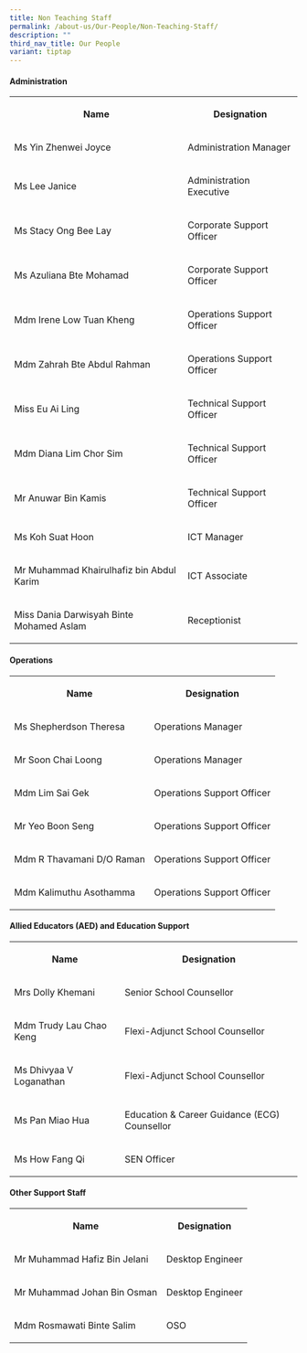 ```yaml
---
title: Non Teaching Staff
permalink: /about-us/Our-People/Non-Teaching-Staff/
description: ""
third_nav_title: Our People
variant: tiptap
---
```

<h4><strong>Administration</strong></h4><table><tbody><tr><th rowspan="1" colspan="1"><p>Name</p></th><th rowspan="1" colspan="1"><p>Designation</p></th></tr><tr><td rowspan="1" colspan="1"><p>Ms Yin Zhenwei Joyce</p></td><td rowspan="1" colspan="1"><p>Administration Manager</p></td></tr><tr><td rowspan="1" colspan="1"><p>Ms Lee Janice</p></td><td rowspan="1" colspan="1"><p>Administration Executive</p></td></tr><tr><td rowspan="1" colspan="1"><p>Ms Stacy Ong Bee Lay</p></td><td rowspan="1" colspan="1"><p>Corporate Support Officer</p></td></tr><tr><td rowspan="1" colspan="1"><p>Ms Azuliana Bte Mohamad</p></td><td rowspan="1" colspan="1"><p>Corporate Support Officer</p></td></tr><tr><td rowspan="1" colspan="1"><p>Mdm Irene Low Tuan Kheng</p></td><td rowspan="1" colspan="1"><p>Operations Support Officer</p></td></tr><tr><td rowspan="1" colspan="1"><p>Mdm Zahrah Bte Abdul Rahman</p></td><td rowspan="1" colspan="1"><p>Operations Support Officer</p></td></tr><tr><td rowspan="1" colspan="1"><p>Miss Eu Ai Ling</p></td><td rowspan="1" colspan="1"><p>Technical Support Officer</p></td></tr><tr><td rowspan="1" colspan="1"><p>Mdm Diana Lim Chor Sim</p></td><td rowspan="1" colspan="1"><p>Technical Support Officer</p></td></tr><tr><td rowspan="1" colspan="1"><p>Mr Anuwar Bin Kamis</p></td><td rowspan="1" colspan="1"><p>Technical Support Officer</p></td></tr><tr><td rowspan="1" colspan="1"><p>Ms Koh Suat Hoon</p></td><td rowspan="1" colspan="1"><p>ICT Manager</p></td></tr><tr><td rowspan="1" colspan="1"><p>Mr Muhammad Khairulhafiz bin Abdul Karim</p></td><td rowspan="1" colspan="1"><p>ICT Associate</p></td></tr><tr><td rowspan="1" colspan="1"><p>Miss Dania Darwisyah Binte Mohamed Aslam</p></td><td rowspan="1" colspan="1"><p>Receptionist</p></td></tr></tbody></table><h4><strong>Operations</strong></h4><table><tbody><tr><th rowspan="1" colspan="1"><p>Name</p></th><th rowspan="1" colspan="1"><p>Designation</p></th></tr><tr><td rowspan="1" colspan="1"><p>Ms Shepherdson Theresa</p></td><td rowspan="1" colspan="1"><p>Operations Manager</p></td></tr><tr><td rowspan="1" colspan="1"><p>Mr Soon Chai Loong</p></td><td rowspan="1" colspan="1"><p>Operations Manager</p></td></tr><tr><td rowspan="1" colspan="1"><p>Mdm Lim Sai Gek</p></td><td rowspan="1" colspan="1"><p>Operations Support Officer</p></td></tr><tr><td rowspan="1" colspan="1"><p>Mr Yeo Boon Seng</p></td><td rowspan="1" colspan="1"><p>Operations Support Officer</p></td></tr><tr><td rowspan="1" colspan="1"><p>Mdm R Thavamani D/O Raman</p></td><td rowspan="1" colspan="1"><p>Operations Support Officer</p></td></tr><tr><td rowspan="1" colspan="1"><p>Mdm Kalimuthu Asothamma</p></td><td rowspan="1" colspan="1"><p>Operations Support Officer</p></td></tr></tbody></table><h4><strong>Allied Educators (AED) and Education Support</strong></h4><table><tbody><tr><th rowspan="1" colspan="1"><p>Name</p></th><th rowspan="1" colspan="1"><p>Designation</p></th></tr><tr><td rowspan="1" colspan="1"><p>Mrs Dolly Khemani</p></td><td rowspan="1" colspan="1"><p>Senior School Counsellor</p></td></tr><tr><td rowspan="1" colspan="1"><p>Mdm Trudy Lau Chao Keng</p></td><td rowspan="1" colspan="1"><p>Flexi-Adjunct School Counsellor</p></td></tr><tr><td rowspan="1" colspan="1"><p>Ms Dhivyaa V Loganathan</p></td><td rowspan="1" colspan="1"><p>Flexi-Adjunct School Counsellor</p></td></tr><tr><td rowspan="1" colspan="1"><p>Ms Pan Miao Hua</p></td><td rowspan="1" colspan="1"><p>Education &amp; Career Guidance (ECG) Counsellor</p></td></tr><tr><td rowspan="1" colspan="1"><p>Ms How Fang Qi</p></td><td rowspan="1" colspan="1"><p>SEN Officer</p></td></tr></tbody></table><h4><strong>Other Support Staff</strong></h4><table><tbody><tr><th rowspan="1" colspan="1"><p>Name</p></th><th rowspan="1" colspan="1"><p>Designation</p></th></tr><tr><td rowspan="1" colspan="1"><p>Mr Muhammad Hafiz Bin Jelani</p></td><td rowspan="1" colspan="1"><p>Desktop Engineer</p></td></tr><tr><td rowspan="1" colspan="1"><p>Mr Muhammad Johan Bin Osman</p></td><td rowspan="1" colspan="1"><p>Desktop Engineer</p></td></tr><tr><td rowspan="1" colspan="1"><p>Mdm Rosmawati Binte Salim</p></td><td rowspan="1" colspan="1"><p>OSO</p></td></tr></tbody></table><p></p>